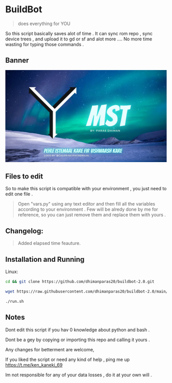# BuildBot
> does everything for YOU

So this script basically saves alot of time . It can sync rom repo , sync device trees , and upload it to gd or sf and alot more ....
No more time wasting for typing those commands .

## Banner
<p align="center">
<img src="https://github.com/dhimanparas20/buildbot-2.0/blob/main/mst.jpg" />

## Files to edit 
So to make this script is compatible with your environment , you just need to edit one file .  
> Open "vars.py" using any text editor and then fill all the variables according to your environment .
> Few will be alredy done by me for reference, so you can just remove them and replace them with yours .
  
## Changelog:
> Added elapsed time feauture.

## Installation and Running 

Linux:

```sh
cd && git clone https://github.com/dhimanparas20/buildbot-2.0.git 
```

```sh
wget https://raw.githubusercontent.com/dhimanparas20/buildbot-2.0/main/run.sh && chmod +X run.sh
```

```sh
./run.sh
```

## Notes
Dont edit this script if you hav 0 knowledge about python and bash .

Dont be a gey by copying or importing this repo and calling it yours .
  
Any changes for betterment are welcome,  

If you liked the script or need any kind of help , ping me up  https://t.me/ken_kaneki_69

Im not responsible for any of your data losses , do it at your own will .
